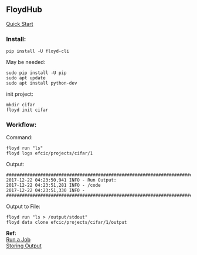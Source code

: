 ## FloydHub

[Quick Start](https://docs.floydhub.com/getstarted/quick_start/)

### Install:

    pip install -U floyd-cli

May be needed:

    sudo pip install -U pip
    sudo apt update
    sudo apt install python-dev

init project:

    mkdir cifar
    floyd init cifar

### Workflow:

Command:

    floyd run "ls"
    floyd logs efcic/projects/cifar/1

Output:

    ################################################################################
    2017-12-22 04:23:50,941 INFO - Run Output:
    2017-12-22 04:23:51,281 INFO - /code
    2017-12-22 04:23:51,330 INFO - 
    ################################################################################

Output to File:
        
    floyd run "ls > /output/stdout"
    floyd data clone efcic/projects/cifar/1/output

**Ref:**    
[Run a Job](https://docs.floydhub.com/guides/run_a_job/#command_1)  
[Storing Output](https://docs.floydhub.com/guides/data/storing_output)